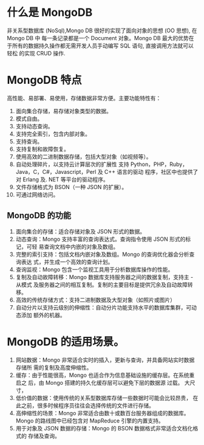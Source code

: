 # 什么是 MongoDB

非关系型数据库 (NoSql),Mongo DB 很好的实现了面向对象的思想 (OO 思想), 在 Mongo DB 中 每一条记录都是一个 Document 对象。Mongo DB 最大的优势在 于所有的数据持久操作都无需开发人员手动编写 SQL 语句, 直接调用方法就可以轻松 的实现 CRUD 操作.

# MongoDB 特点

高性能、易部署、易使用，存储数据非常方便。主要功能特性有： 

1. 面向集合存储，易存储对象类型的数据。
2. 模式自由。
3. 支持动态查询。
4. 支持完全索引，包含内部对象。
5. 支持查询。
6. 支持复制和故障恢复。
7. 使用高效的二进制数据存储，包括大型对象（如视频等）。
8. 自动处理碎片，以支持云计算层次的扩展性 支持 Python，PHP，Ruby，Java，C，C#，Javascript，Perl 及 C++ 语言的驱动 程序，社区中也提供了对 Erlang 及. NET 等平台的驱动程序。
9. 文件存储格式为 BSON（一种 JSON 的扩展）。
10. 可通过网络访问。



## MongoDB 的功能

1. 面向集合的存储：适合存储对象及 JSON 形式的数据。
2. 动态查询：Mongo 支持丰富的查询表达式。查询指令使用 JSON 形式的标记，可轻 易查询文档中内嵌的对象及数组。 
3. 完整的索引支持：包括文档内嵌对象及数组。Mongo 的查询优化器会分析查询表达 式，并生成一个高效的查询计划。
4. 查询监视：Mongo 包含一个监视工具用于分析数据库操作的性能。
5. 复制及自动故障转移：Mongo 数据库支持服务器之间的数据复制，支持主 - 从模式 及服务器之间的相互复制。复制的主要目标是提供冗余及自动故障转移。
6. 高效的传统存储方式：支持二进制数据及大型对象（如照片或图片）
7. 自动分片以支持云级别的伸缩性：自动分片功能支持水平的数据库集群，可动态添加 额外的机器。



# MongoDB 的适用场景。

1. 网站数据：Mongo 非常适合实时的插入，更新与查询，并具备网站实时数据存储所 需的复制及高度伸缩性。 
2. 缓存：由于性能很高，Mongo 也适合作为信息基础设施的缓存层。在系统重启之 后，由 Mongo 搭建的持久化缓存层可以避免下层的数据源 过载。 大尺寸，
3. 低价值的数据：使用传统的关系型数据库存储一些数据时可能会比较昂贵， 在此之前，很多时候程序员往往会选择传统的文件进行存储。
4. 高伸缩性的场景：Mongo 非常适合由数十或数百台服务器组成的数据库。Mongo 的路线图中已经包含对 MapReduce 引擎的内置支持。
5. 用于对象及 JSON 数据的存储：Mongo 的 BSON 数据格式非常适合文档化格式的 存储及查询。